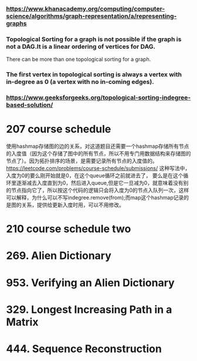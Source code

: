 ### https://www.khanacademy.org/computing/computer-science/algorithms/graph-representation/a/representing-graphs
### Topological Sorting for a graph is not possible if the graph is not a DAG.It is a linear ordering of vertices for DAG.
There can be more than one topological sorting for a graph. 
### The first vertex in topological sorting is always a vertex with in-degree as 0 (a vertex with no in-coming edges).
### https://www.geeksforgeeks.org/topological-sorting-indegree-based-solution/


# 207  course schedule
使用hashmap存储图的边的关系，对这道题目还需要一个hashmap存储所有节点的入度值（因为这个存储了图中的所有节点，所以不用专门用数据结构来存储图的节点了）。因为拓扑排序的场景，是需要记录所有节点的入度值的。
https://leetcode.com/problems/course-schedule/submissions/  这种写法中，入度为0的要么刚开始就是0，在这个queue循环之前就进去了，
要么是在这个循环里逐渐减去入度直到为0，然后进入queue,但是它一旦减为0，就意味着没有别的节点指向它了，所以按这个代码的逻辑只会将入度为0的节点入队列一次，这样可以解释，为什么可以不写indegree.remove(from);而map这个hashmap记录的是图的关系，提供给更新入度时用，可以不用修改。
# 210  course schedule two 
# 269. Alien Dictionary
# 953. Verifying an Alien Dictionary 
# 329. Longest Increasing Path in a Matrix
# 444. Sequence Reconstruction
